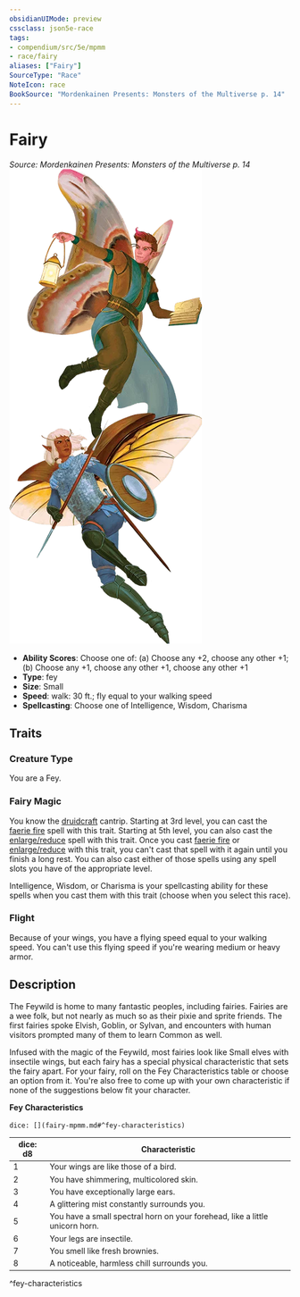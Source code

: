 ```yaml
---
obsidianUIMode: preview
cssclass: json5e-race
tags:
- compendium/src/5e/mpmm
- race/fairy
aliases: ["Fairy"]
SourceType: "Race"
NoteIcon: race
BookSource: "Mordenkainen Presents: Monsters of the Multiverse p. 14"
---
```

# Fairy
*Source: Mordenkainen Presents: Monsters of the Multiverse p. 14*  
![](https://raw.githubusercontent.com/5etools-mirror-2/5etools-img/main/races/MPMM/Fairy.webp#right)  

- **Ability Scores**: Choose one of: (a) Choose any +2, choose any other +1; (b) Choose any +1, choose any other +1, choose any other +1
- **Type**: fey
- **Size**: Small
- **Speed**: walk: 30 ft.; fly equal to your walking speed
- **Spellcasting**: Choose one of Intelligence, Wisdom, Charisma

## Traits

### Creature Type

You are a Fey.

### Fairy Magic

You know the [druidcraft](/2-Mechanics/CLI/spells/druidcraft.md) cantrip. Starting at 3rd level, you can cast the [faerie fire](/2-Mechanics/CLI/spells/faerie-fire.md) spell with this trait. Starting at 5th level, you can also cast the [enlarge/reduce](/2-Mechanics/CLI/spells/enlarge-reduce.md) spell with this trait. Once you cast [faerie fire](/2-Mechanics/CLI/spells/faerie-fire.md) or [enlarge/reduce](/2-Mechanics/CLI/spells/enlarge-reduce.md) with this trait, you can't cast that spell with it again until you finish a long rest. You can also cast either of those spells using any spell slots you have of the appropriate level.

Intelligence, Wisdom, or Charisma is your spellcasting ability for these spells when you cast them with this trait (choose when you select this race).

### Flight

Because of your wings, you have a flying speed equal to your walking speed. You can't use this flying speed if you're wearing medium or heavy armor.

## Description

The Feywild is home to many fantastic peoples, including fairies. Fairies are a wee folk, but not nearly as much so as their pixie and sprite friends. The first fairies spoke Elvish, Goblin, or Sylvan, and encounters with human visitors prompted many of them to learn Common as well.

Infused with the magic of the Feywild, most fairies look like Small elves with insectile wings, but each fairy has a special physical characteristic that sets the fairy apart. For your fairy, roll on the Fey Characteristics table or choose an option from it. You're also free to come up with your own characteristic if none of the suggestions below fit your character.

**Fey Characteristics**

`dice: [](fairy-mpmm.md#^fey-characteristics)`

| dice: d8 | Characteristic |
|----------|----------------|
| 1 | Your wings are like those of a bird. |
| 2 | You have shimmering, multicolored skin. |
| 3 | You have exceptionally large ears. |
| 4 | A glittering mist constantly surrounds you. |
| 5 | You have a small spectral horn on your forehead, like a little unicorn horn. |
| 6 | Your legs are insectile. |
| 7 | You smell like fresh brownies. |
| 8 | A noticeable, harmless chill surrounds you. |
^fey-characteristics